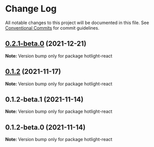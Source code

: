 # Change Log

All notable changes to this project will be documented in this file.
See [Conventional Commits](https://conventionalcommits.org) for commit guidelines.

## [0.2.1-beta.0](https://github.com/arnklint/hotlight/compare/v0.2.0...v0.2.1-beta.0) (2021-12-21)

**Note:** Version bump only for package hotlight-react





## [0.1.2](https://github.com/arnklint/hotlight/compare/v0.1.2-beta.1...v0.1.2) (2021-11-17)

**Note:** Version bump only for package hotlight-react





## 0.1.2-beta.1 (2021-11-14)

**Note:** Version bump only for package hotlight-react





## 0.1.2-beta.0 (2021-11-14)

**Note:** Version bump only for package hotlight-react
